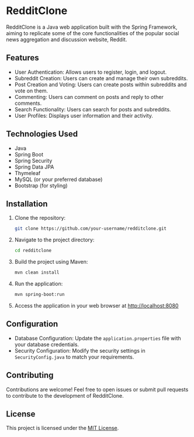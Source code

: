 # RedditClone

RedditClone is a Java web application built with the Spring Framework, aiming to replicate some of the core functionalities of the popular social news aggregation and discussion website, Reddit.

## Features

- User Authentication: Allows users to register, login, and logout.
- Subreddit Creation: Users can create and manage their own subreddits.
- Post Creation and Voting: Users can create posts within subreddits and vote on them.
- Commenting: Users can comment on posts and reply to other comments.
- Search Functionality: Users can search for posts and subreddits.
- User Profiles: Displays user information and their activity.

## Technologies Used

- Java
- Spring Boot
- Spring Security
- Spring Data JPA
- Thymeleaf
- MySQL (or your preferred database)
- Bootstrap (for styling)

## Installation

1. Clone the repository:

   ```bash
   git clone https://github.com/your-username/redditclone.git
   ```

2. Navigate to the project directory:

   ```bash
   cd redditclone
   ```

3. Build the project using Maven:

   ```bash
   mvn clean install
   ```

4. Run the application:

   ```bash
   mvn spring-boot:run
   ```

5. Access the application in your web browser at [http://localhost:8080](http://localhost:8080)

## Configuration

- Database Configuration: Update the `application.properties` file with your database credentials.
- Security Configuration: Modify the security settings in `SecurityConfig.java` to match your requirements.

## Contributing

Contributions are welcome! Feel free to open issues or submit pull requests to contribute to the development of RedditClone.

## License

This project is licensed under the [MIT License](LICENSE).
